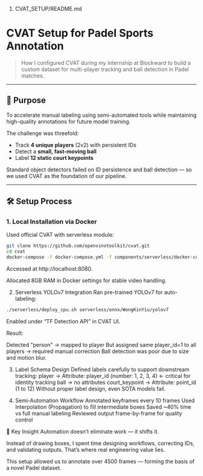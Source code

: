 1. CVAT_SETUP/README.md

# CVAT Setup for Padel Sports Annotation

> How I configured CVAT during my internship at Blockward to build a custom dataset for multi-player tracking and ball detection in Padel matches.

---

## 🧰 Purpose

To accelerate manual labeling using semi-automated tools while maintaining high-quality annotations for future model training.

The challenge was threefold:
- Track **4 unique players** (2v2) with persistent IDs
- Detect a **small, fast-moving ball**
- Label **12 static court keypoints**

Standard object detectors failed on ID persistence and ball detection — so we used CVAT as the foundation of our pipeline.

---

## 🛠️ Setup Process

### 1. Local Installation via Docker

Used official CVAT with serverless module:

```bash
git clone https://github.com/openvinotoolkit/cvat.git
cd cvat
docker-compose -f docker-compose.yml -f components/serverless/docker-compose.serverless.yml up -d
```

Accessed at http://localhost:8080.

Allocated 8GB RAM in Docker settings for stable video handling.


2. Serverless YOLOv7 Integration
Ran pre-trained YOLOv7 for auto-labeling:

```bash
./serverless/deploy_cpu.sh serverless/onnx/WongKinYiu/yolov7
```
Enabled under “TF Detection API” in CVAT UI.

Result:

Detected "person" → mapped to player
But assigned same player_id=1 to all players → required manual correction
Ball detection was poor due to size and motion blur.

3. Label Schema Design
Defined labels carefully to support downstream tracking:
    player → Attribute: player_id (number: 1, 2, 3, 4) ← critical for identity tracking
    ball → no attributes
    court_keypoint → Attribute: point_id (1 to 12)
Without proper label design, even SOTA models fail.

4. Semi-Automation Workflow
Annotated keyframes every 10 frames
Used Interpolation (Propagation) to fill intermediate boxes
Saved ~40% time vs full manual labeling
Reviewed output frame-by-frame for quality control

📝 Key Insight
Automation doesn’t eliminate work — it shifts it.

Instead of drawing boxes, I spent time designing workflows, correcting IDs, and validating outputs. That’s where real engineering value lies.

This setup allowed us to annotate over 4500 frames — forming the basis of a novel Padel dataset.